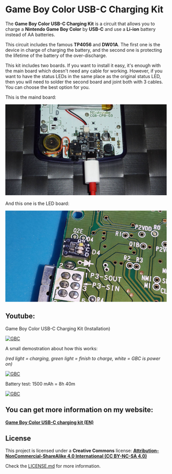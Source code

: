 # Game Boy Color USB-C Charging Kit

The **Game Boy Color USB-C Charging Kit** is a circuit that allows you to charge a **Nintendo Game Boy Color** by **USB-C** and use a **Li-ion** battery instead of AA batteries.

This circuit includes the famous **TP4056** and **DW01A**. The first one is the device in charge of charging the battery, and the second one is protecting the lifetime of the battery of the over-discharge.

This kit includes two boards. If you want to install it easy, it's enough with the main board which doesn't need any cable for working. However, if you want to have the status LEDs in the same place as the original status LED, then you will need to solder the second board and joint both with 3 cables. You can choose the best option for you.

This is the maind board:

![GBC](https://raw.githubusercontent.com/giltesa/Game-Boy-Color-USB-C-charging-kit/master/4.%20Photos/P1170518.jpg)

And this one is the LED board:

![GBC](https://raw.githubusercontent.com/giltesa/Game-Boy-Color-USB-C-charging-kit/master/4.%20Photos/IMG_20201130_212004.jpg)



## Youtube:

Game Boy Color USB-C Charging Kit (Installation)

[![GBC](https://img.youtube.com/vi/6jVHuUIQE74/0.jpg)](https://www.youtube.com/watch?v=6jVHuUIQE74)


A small demostration about how this works:

*(red light = charging, green light = finish to charge, white = GBC is power on)*

[![GBC](https://img.youtube.com/vi/vwyqkQ_spI8/0.jpg)](https://www.youtube.com/watch?v=vwyqkQ_spI8)


Battery test: 1500 mAh = 8h 40m

[![GBC](https://img.youtube.com/vi/jIQpzhPCvvI/0.jpg)](https://www.youtube.com/watch?v=jIQpzhPCvvI)



## You can get more information on my website:

[**Game Boy Color USB-C charging kit (EN)**](https://shop.giltesa.com/product/game-boy-color-usb-c-charging-kit/)



## License

This project is licensed under a **Creative Commons** license:
**[Attribution-NonCommercial-ShareAlike 4.0 International (CC BY-NC-SA 4.0) ](https://creativecommons.org/licenses/by-nc-sa/4.0/)**

Check the [LICENSE.md](LICENSE.md) for more information.